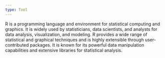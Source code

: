 ```yaml
---
type: Tool
---
```


R is a programming language and environment for statistical computing and graphics. It is widely used by statisticians, data scientists, and analysts for data analysis, visualization, and modeling. R provides a wide range of statistical and graphical techniques and is highly extensible through user-contributed packages. It is known for its powerful data manipulation capabilities and extensive libraries for statistical analysis.